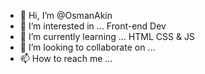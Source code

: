 - 👋 Hi, I’m @OsmanAkin
- 👀 I’m interested in ... Front-end Dev
- 🌱 I’m currently learning ... HTML CSS & JS
- 💞️ I’m looking to collaborate on ...
- 📫 How to reach me ...

<!---
--->
